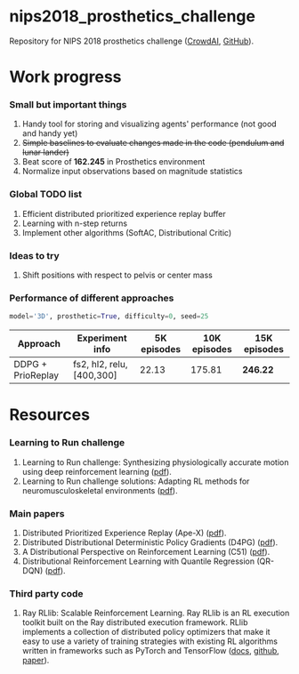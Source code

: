 # nips2018_prosthetics_challenge
Repository for NIPS 2018 prosthetics challenge ([CrowdAI](https://www.crowdai.org/challenges/nips-2018-ai-for-prosthetics-challenge), [GitHub](https://github.com/stanfordnmbl/osim-rl)).

# Work progress

### Small but important things
1. Handy tool for storing and visualizing agents' performance (not good and handy yet)
2. ~~Simple baselines to evaluate changes made in the code (pendulum and lunar lander)~~
3. Beat score of **162.245** in Prosthetics environment
4. Normalize input observations based on magnitude statistics

### Global TODO list
1. Efficient distributed prioritized experience replay buffer
2. Learning with n-step returns
3. Implement other algorithms (SoftAC, Distributional Critic)

### Ideas to try
1. Shift positions with respect to pelvis or center mass

### Performance of different approaches
```python
model='3D', prosthetic=True, difficulty=0, seed=25
```
| Approach | Experiment info | 5K episodes | 10K episodes | 15K episodes |
|-|-|-|-|-|
| DDPG + PrioReplay | fs2, hl2, relu, [400,300] | 22.13 | 175.81 | **246.22** |


# Resources
### Learning to Run challenge
1. Learning to Run challenge: Synthesizing physiologically accurate motion using deep reinforcement learning ([pdf](https://arxiv.org/pdf/1804.00198.pdf)).
2. Learning to Run challenge solutions: Adapting RL methods for neuromusculoskeletal environments ([pdf](https://arxiv.org/pdf/1804.00361.pdf)).
### Main papers
1. Distributed Prioritized Experience Replay (Ape-X) ([pdf](https://arxiv.org/pdf/1803.00933.pdf)).
2. Distributed Distributional Deterministic Policy Gradients (D4PG) ([pdf](https://arxiv.org/pdf/1804.08617.pdf)).
3. A Distributional Perspective on Reinforcement Learning (C51) ([pdf](https://arxiv.org/pdf/1707.06887.pdf)).
4. Distributional Reinforcement Learning with Quantile Regression (QR-DQN) ([pdf](https://arxiv.org/pdf/1710.10044.pdf)).
### Third party code
1. Ray RLlib: Scalable Reinforcement Learning. Ray RLlib is an RL execution toolkit built on the Ray distributed execution framework. RLlib implements a collection of distributed policy optimizers that make it easy to use a variety of training strategies with existing RL algorithms written in frameworks such as PyTorch and TensorFlow ([docs](http://ray.readthedocs.io/en/latest/rllib.html), [github](https://github.com/ray-project/ray/tree/master/python/ray/rllib), [paper](https://arxiv.org/pdf/1712.09381.pdf)).
